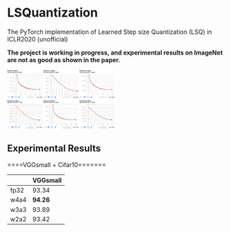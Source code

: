 # LSQuantization
The PyTorch implementation of Learned Step size Quantization (LSQ) in ICLR2020 (unofficial)

**The project is working in progress, and experimental results on ImageNet are not as good as shown in the paper.**

<img src="alpha_curve.png" width="50%" height="50%">

## Experimental Results
====VGGsmall + Cifar10=======

|      | VGGsmall |
|------|----------|
| fp32 | 93.34    |
| w4a4 | **94.26**    |
| w3a3 | 93.89    |
| w2a2 | 93.42    |
